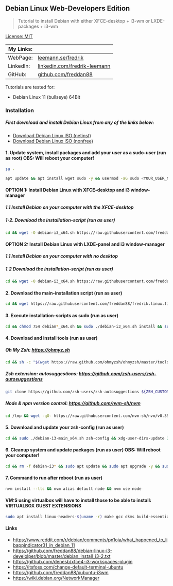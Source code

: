 ## Debian Linux Web-Developers Edition

> Tutorial to install Debian with either XFCE-desktop + i3-wm or LXDE-packages + i3-wm

[License: MIT](https://choosealicense.com/licenses/mit)

| My Links: |                                                                                      |
| --------- | ------------------------------------------------------------------------------------ |
| WebPage:  | [leemann.se/fredrik](http://www.leemann.se/fredrik)                                  |
| LinkedIn: | [linkedin.com/fredrik-leemann](https://se.linkedin.com/in/fredrik-leemann-821b19110) |
| GitHub:   | [github.com/freddan88](https://github.com/freddan88)                                 |

Tutorials are tested for:

-   Debian Linux 11 (bullseye) 64Bit

### Installation

##### First download and install Debian Linux from any of the links below:

-   [Download Debian Linux ISO (netinst)](https://www.debian.org/download)
-   [Download Debian Linux ISO (nonfree)](https://cdimage.debian.org/cdimage/unofficial/non-free/cd-including-firmware)

#### 1. Update system, install packages and add your user as a sudo-user (run as root) OBS: Will reboot your computer!

```bash
su -
```

```bash
apt update && apt install wget sudo -y && usermod -aG sudo <YOUR_USER_NAME> && apt upgrade -y && reboot
```

#### OPTION 1: Install Debian Linux with XFCE-desktop and i3 window-manager

##### 1.1 Install Debian on your computer with the XFCE-desktop

##### 1-2. Download the installation-script (run as user)

```bash
cd && wget -O debian-i3_x64.sh https://raw.githubusercontent.com/freddan88/fredrik.linux.files/main/i3/debian-i3-xfce_x64.sh
```

#### OPTION 2: Install Debian Linux with LXDE-panel and i3 window-manager

##### 1.1 Install Debian on your computer with no desktop

##### 1.2 Download the installation-script (run as user)

```bash
cd && wget -O debian-i3_x64.sh https://raw.githubusercontent.com/freddan88/fredrik.linux.files/main/i3/debian-i3-lxde_x64.sh
```

#### 2. Download the main-installation script (run as user)

```bash
cd && wget https://raw.githubusercontent.com/freddan88/fredrik.linux.files/main/i3/debian-i3-main_x64.sh
```

#### 3. Execute installation-scripts as sudo (run as user)

```bash
cd && chmod 754 debian*_x64.sh && sudo ./debian-i3_x64.sh install && sudo ./debian-i3-main_x64.sh install
```

#### 4. Download and install tools (run as user)

##### Oh My Zsh: https://ohmyz.sh

```bash
cd && sh -c "$(wget https://raw.github.com/ohmyzsh/ohmyzsh/master/tools/install.sh -O -)"
```

##### Zsh extension: autosuggestions: https://github.com/zsh-users/zsh-autosuggestions

```bash
git clone https://github.com/zsh-users/zsh-autosuggestions ${ZSH_CUSTOM:-~/.oh-my-zsh/custom}/plugins/zsh-autosuggestions
```

##### Node & npm version control: https://github.com/nvm-sh/nvm

```bash
cd /tmp && wget -qO- https://raw.githubusercontent.com/nvm-sh/nvm/v0.35.3/install.sh | bash
```

#### 5. Download and update your zsh-config (run as user)

```bash
cd && sudo ./debian-i3-main_x64.sh zsh-config && xdg-user-dirs-update 2> /dev/null
```

#### 6. Cleanup system and update packages (run as user) OBS: Will reboot your computer!

```bash
cd && rm -f debian-i3* && sudo apt update && sudo apt upgrade -y && sudo apt autoremove -y && sudo reboot
```

#### 7. Command to run after reboot (run as user)

```bash
nvm install --lts && nvm alias default node && nvm use node
```

#### VM:S using virtualbox will have to install those to be able to install: VIRTUALBOX GUEST EXTENSIONS

```bash
sudo apt install linux-headers-$(uname -r) make gcc dkms build-essential -y
```

#### Links

-   https://www.reddit.com/r/debian/comments/pn1oia/what_happened_to_libappindicator31_in_debian_11
-   https://github.com/freddan88/debian-linux-i3-develolper/blob/master/debian_install_i3-2.txt
-   https://github.com/denesb/xfce4-i3-workspaces-plugin
-   https://itsfoss.com/change-default-terminal-ubuntu
-   https://github.com/freddan88/xubuntu-i3wm
-   https://wiki.debian.org/NetworkManager
